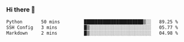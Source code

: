 ### Hi there 👋

<!--START_SECTION:waka-->

```txt
Python       50 mins         ██████████████████████▒░░   89.25 %
SSH Config   3 mins          █▒░░░░░░░░░░░░░░░░░░░░░░░   05.77 %
Markdown     2 mins          █▒░░░░░░░░░░░░░░░░░░░░░░░   04.98 %
```

<!--END_SECTION:waka-->
